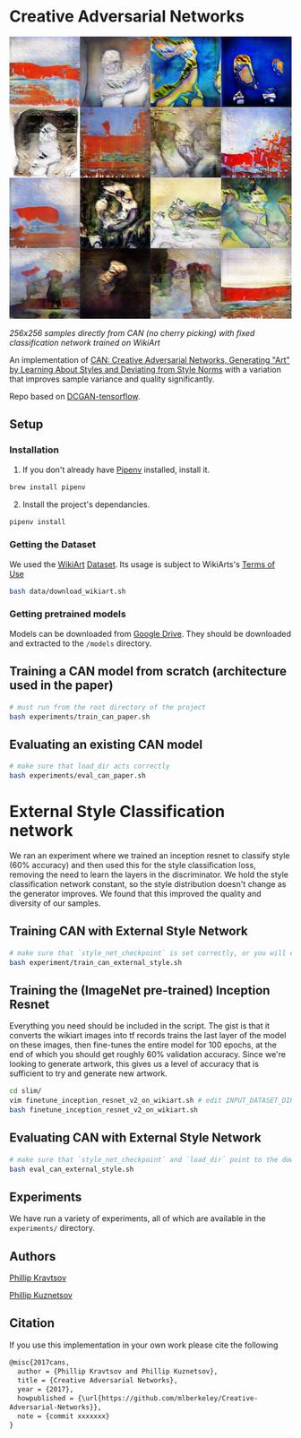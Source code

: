 # Creative Adversarial Networks

![collage](assets/256_external_collage.png)

_256x256 samples directly from CAN (no cherry picking) with fixed classification network trained on WikiArt_

An implementation of [CAN: Creative Adversarial Networks, Generating "Art"
by Learning About Styles and Deviating from Style Norms](https://arxiv.org/abs/1706.07068) with a variation that improves sample variance and quality significantly.

Repo based on [DCGAN-tensorflow](https://github.com/carpedm20/DCGAN-tensorflow).

<!-- with modifications to reduce checkerboard artifacts according to [this -->
<!-- distill article](https://distill.pub/2016/deconv-checkerboard/) -->

## Setup

### Installation

1. If you don't already have [Pipenv](https://pipenv.readthedocs.io/en/latest/) installed, install it.

```bash
brew install pipenv
```

2. Install the project's dependancies.

```bash
pipenv install
```

### Getting the Dataset

We used the [WikiArt](https://www.wikiart.org/)
[Dataset](https://github.com/cs-chan/ICIP2016-PC/tree/f5d6f6b58a6d8a4bd05aaaedd9688d08c02df8f2/WikiArt%20Dataset).
Its usage is subject to WikiArts's [Terms of Use](https://www.wikiart.org/en/terms-of-use)

```bash
bash data/download_wikiart.sh
```

### Getting pretrained models

Models can be downloaded from [Google Drive](https://drive.google.com/drive/folders/12r4dpxW5j1ouQbn51GkCoc-rcZjEZU1u?usp=sharing). They should be downloaded and extracted to the `/models` directory.

## Training a CAN model from scratch (architecture used in the paper)

```bash
# must run from the root directory of the project
bash experiments/train_can_paper.sh
```

## Evaluating an existing CAN model

```bash
# make sure that load_dir acts correctly
bash experiments/eval_can_paper.sh
```

# External Style Classification network

We ran an experiment where we trained an inception resnet to classify style (60% accuracy)
and then used this for the style classification loss, removing the need to learn the layers
in the discriminator. We hold the style classification network constant, so the style distribution
doesn't change as the generator improves. We found that this improved the quality and diversity
of our samples.

## Training CAN with External Style Network

```bash
# make sure that `style_net_checkpoint` is set correctly, or you will error out
bash experiment/train_can_external_style.sh
```

## Training the (ImageNet pre-trained) Inception Resnet

Everything you need should be included in the script. The gist is that it converts the wikiart images into tf records
trains the last layer of the model on these images, then fine-tunes the entire model for 100 epochs, at the end of which
you should get roughly 60% validation accuracy. Since we're looking to generate artwork, this gives us a
level of accuracy that is sufficient to try and generate new artwork.

```bash
cd slim/
vim finetune_inception_resnet_v2_on_wikiart.sh # edit INPUT_DATASET_DIR to match the location of where you downloaded wikiart
bash finetune_inception_resnet_v2_on_wikiart.sh
```

## Evaluating CAN with External Style Network

```bash
# make sure that `style_net_checkpoint` and `load_dir` point to the downloaded models.
bash eval_can_external_style.sh
```

## Experiments

We have run a variety of experiments, all of which are available in the `experiments/` directory.

## Authors

[Phillip Kravtsov](https://github.com/phillip-kravtsov)

[Phillip Kuznetsov](https://github.com/philkuz)

## Citation

If you use this implementation in your own work please cite the following

```
@misc{2017cans,
  author = {Phillip Kravtsov and Phillip Kuznetsov},
  title = {Creative Adversarial Networks},
  year = {2017},
  howpublished = {\url{https://github.com/mlberkeley/Creative-Adversarial-Networks}},
  note = {commit xxxxxxx}
}
```
